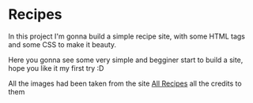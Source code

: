 # Recipes

In this project I'm gonna build a simple recipe site, with some HTML tags and some CSS to make it beauty.

Here you gonna see some very simple and begginer start to build a site, hope you like it my first try :D

All the images had been taken from the site <a href="www.allrecipes.com">All Recipes</a> all the credits to them
